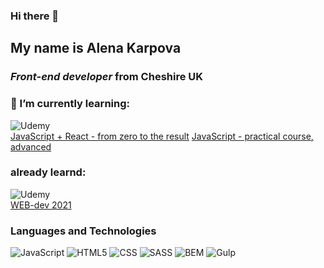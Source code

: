 ### Hi there 👋
## My name is Alena Karpova
###  *Front-end developer* from Cheshire UK
### 🌱 I’m currently learning:
![Udemy](https://img.shields.io/badge/Udemy-A435F0?style=for-the-badge&logo=Udemy&logoColor=white)  
[JavaScript + React - from zero to the result](https://www.udemy.com/course/javascript_full/)
[JavaScript - practical course, advanced](https://www.udemy.com/share/102DVQ3@_OedTS_ZmtMcHEto0sI4dwaNAv3NxS0ZQQ7WBU3yTMuARWykZsxdrmhTnS8ixVdWNQ==/)
### already learnd: 
![Udemy](https://img.shields.io/badge/Udemy-A435F0?style=for-the-badge&logo=Udemy&logoColor=white)  
[WEB-dev 2021](https://www.udemy.com/course/webdeveloper/)

### Languages and Technologies
![JavaScript](https://img.shields.io/badge/javascript-%23323330.svg?style=for-the-badge&logo=javascript&logoColor=%23F7DF1E)
![HTML5](https://img.shields.io/badge/html5-%23E34F26.svg?style=for-the-badge&logo=html5&logoColor=white)
![CSS](https://img.shields.io/badge/-CSS-blue?style=for-the-badge&logo=css3)
![SASS](https://img.shields.io/badge/SASS-hotpink.svg?style=for-the-badge&logo=SASS&logoColor=white)
![BEM](https://img.shields.io/badge/-BEM-blue?style=for-the-badge&logo=BEM)
![Gulp](https://img.shields.io/badge/GULP-%23CF4647.svg?style=for-the-badge&logo=gulp&logoColor=white)

<!--
**akarpovauk/akarpovauk** is a ✨ _special_ ✨ repository because its `README.md` (this file) appears on your GitHub profile.

Here are some ideas to get you started:

- 🔭 I’m currently working on ...
- 🌱 I’m currently learning ...
- 👯 I’m looking to collaborate on ...
- 🤔 I’m looking for help with ...
- 💬 Ask me about ...
- 📫 How to reach me: ...
- 😄 Pronouns: ...
- ⚡ Fun fact: ...
-->
